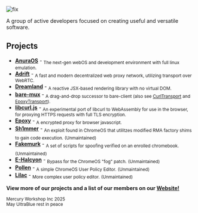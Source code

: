 ![fix](https://github.com/MercuryWorkshop/.github/assets/89202835/7ebdc9f2-4784-44f4-99be-7165c647eea7)

A group of active developers focused on creating useful and versatile software.
  
## Projects
- [**AnuraOS**](https://github.com/MercuryWorkshop/anuraos) - <sub>The next-gen webOS and development environment with full linux emulation.</sub>
- [**Adrift**](https://github.com/MercuryWorkshop/adrift/) - <sub>A fast and modern decentralized web proxy network, utilizing transport over WebRTC.</sub>
- [**Dreamland**](https://github.com/MercuryWorkshop/dreamlandjs) - <sub>A reactive JSX-based rendering library with no virtual DOM.</sub>
- [**bare-mux**](https://github.com/MercuryWorkshop/bare-mux) - <sub>A drag-and-drop successor to bare-client (also see [CurlTransport](https://github.com/MercuryWorkshop/CurlTransport) and [EpoxyTransport](https://github.com/MercuryWorkshop/EpoxyTransport)).</sub>
- [**libcurl.js**](https://github.com/ading2210/libcurl.js) - <sub>An experimental port of libcurl to WebAssembly for use in the browser, for proxying HTTPS requests with full TLS encryption.</sub>
- [**Epoxy**](https://github.com/MercuryWorkshop/epoxy-tls) - <sub>A encrypted proxy for browser javascript.</sub>
- [**Sh1mmer**](https://github.com/MercuryWorkshop/sh1mmer) - <sub>An exploit found in ChromeOS that utilitzes modified RMA factory shims to gain code execution.</sub>
<sub>(Unmaintained)</sub>
- [**Fakemurk**](https://github.com/MercuryWorkshop/fakemurk/) - <sub>A set of scripts for spoofing verified on an enrolled chromebook.</sub>
<sub>(Unmaintained)</sub>
- [**E-Halcyon**](https://fog.gay/) - <sub>Bypass for the ChromeOS "fog" patch.</sub>
<sub>(Unmaintained)</sub>
- [**Pollen**](https://github.com/MercuryWorkshop/Pollen) - <sub>A simple ChromeOS User Policy Editor.</sub>
<sub>(Unmaintained)</sub>
- [**Lilac**](https://github.com/MercuryWorkshop/lilac) - <sub>More complex user policy editor.</sub>
<sub>(Unmaintained)</sub>

**View more of our projects and a list of our members on our [Website!](https://mercurywork.shop)**
  
  <sub>Mercury Workshop Inc 2025</sub>
  <br><sub>May UltraBlue rest in peace</sub>

